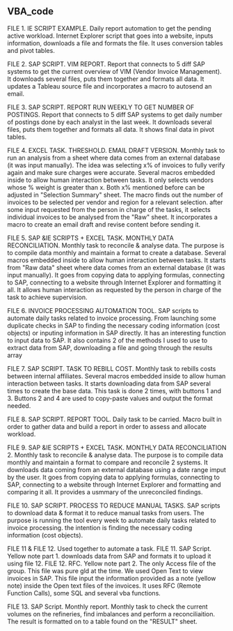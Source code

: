 ## VBA_code
FILE 1. IE SCRIPT EXAMPLE. Daily report automation to get the pending active workload. Internet Explorer script that goes into a website, inputs information, downloads a file and formats the file. It uses conversion tables and pivot tables.
   
FILE 2. SAP SCRIPT. VIM REPORT. Report that connects to 5 diff SAP systems to get the current overview of VIM (Vendor Invoice Management). It downloads several files, puts them together and formats all data. It updates a Tableau source file and incorporates a macro to autosend an email. 


FILE 3. SAP SCRIPT. REPORT RUN WEEKLY TO GET NUMBER OF POSTINGS. Report that connects to 5 diff SAP systems to get daily number of postings done by each analyst in the last week. It downloads several files, puts them together and formats all data. It shows final data in pivot tables.

FILE 4. EXCEL TASK. THRESHOLD. EMAIL DRAFT VERSION. Monthly task to run an analysis from a sheet where data comes from an external database (it was input manually). The idea was selecting x% of invoices to fully verify again and make sure charges were accurate. Several macros embedded inside to allow human interaction between tasks. It only selects vendors whose % weight is greater than x. Both x% mentioned before can be adjusted in "Selection Summary" sheet. The macro finds out the number of invoices to be selected per vendor and region for a relevant selection. after some input requested from the person in charge of the tasks, it selects individual invoices to be analysed from the "Raw" sheet. It incorporates a macro to create an email draft and revise content before sending it. 

FILE 5. SAP &IE SCRIPTS + EXCEL TASK. MONTHLY DATA RECONCILIATION. Monthly task to reconcile & analyse data. The purpose is to compile data monthly and maintain a format to create a database.  Several macros embedded inside to allow human interaction between tasks. It starts from "Raw data" sheet where data comes from an external database (it was input manually). It goes from copying data to applying formulas, connecting to SAP, connecting to a website through Internet Explorer and formatting it all. It allows human interaction as requested by the person in charge of the task to achieve supervision.

FILE 6. INVOICE PROCESSING AUTOMATION TOOL. SAP scripts to automate daily tasks related to invoice processing. From launching some duplicate checks in SAP to finding the necessary coding information (cost objects) or inputing information in SAP directly. It has an interesting function to input data to SAP. It also contains 2 of the methods I used to use to extract data from SAP, downloading a file and going through the results array

FILE 7. SAP SCRIPT. TASK TO REBILL COST. Monthly task to rebills costs between internal affiliates. Several macros embedded inside to allow human interaction between tasks. It starts downloading data from SAP several times to create the base data. This task is done 2 times, with buttons 1 and 3. Buttons 2 and 4 are used to copy-paste values and output the format needed.

FILE 8. SAP SCRIPT. REPORT TOOL. Daily task to be carried. Macro built in order to gather data and build a report in order to assess and allocate workload.

FILE 9. SAP &IE SCRIPTS + EXCEL TASK. MONTHLY DATA RECONCILIATION 2. Monthly task to reconcile & analyse data. The purpose is to compile data monthly and maintain a format to compare and reconcile 2 systems. It downloads data coming from an external database using a date range imput by the user. It goes from copying data to applying formulas, connecting to SAP, connecting to a website through Internet Explorer and formatting and comparing it all. It provides a usmmary of the unreconciled findings.

FILE 10. SAP SCRIPT. PROCESS TO REDUCE MANUAL TASKS. SAP scripts to download data & format it to reduce manual tasks from users. The purpose is running the tool every week to automate daily tasks related to invoice processing. the intention is finding the necessary coding information (cost objects).

FILE 11 & FILE 12. Used together to automate a task. FILE 11. SAP Script. Yellow note part 1. downloads data from SAP and formats it to upload it using file 12. FILE 12. RFC. Yellow note part 2. The only Access file of the group. This file was pure gld at the time. We used Open Text to view invoices in SAP. This file input the information provided as a note (yellow note) inside the Open text files of the invoices. It uses RFC (Remote Function Calls), some SQL and several vba functions. 

FILE 13. SAP Script. Monthly report. Monthly task to check the current volumes on the refineries, find imbalances and perform a reconciliaition. The result is formatted on to a table found on the "RESULT" sheet.

